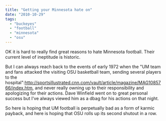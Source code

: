 ```yaml
---
title: "Getting your Minnesota hate on"
date: "2010-10-29"
tags: 
  - "buckeyes"
  - "football"
  - "minnesota"
  - "osu"
---
```


OK it is hard to really find great reasons to hate Minnesota football. Their current level of ineptitude is historic.

But I can always reach back to the events of early 1972 when the "UM team and fans attacked the visiting OSU basketball team, sending several players to the hospital":http://sportsillustrated.cnn.com/vault/article/magazine/MAG1085766/index.htm, and never really owning up to their responsibility and apologizing for their actions. Dave Winfield went on to great personal success but I've always viewed him as a dbag for his actions on that night.

So here is hoping that UM football is perpetually bad as a form of karmic payback, and here is hoping that OSU rolls up its second shutout in a row.
